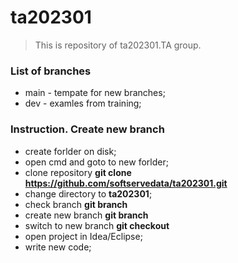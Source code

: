# ta202301

> This is repository of ta202301.TA group.

### List of branches

- main - tempate for new branches;
- dev - examles from training;

### Instruction. Create new branch

- create forlder on disk;
- open cmd and goto to new forlder;
- clone repository **git clone https://github.com/softservedata/ta202301.git**
- change directory to **ta202301**;
- check branch **git branch**
- create new branch **git branch <NAME>**
- switch to new branch **git checkout <NAME>**
- open project in Idea/Eclipse;
- write new code;
